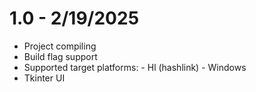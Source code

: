 # 1.0 - 2/19/2025
- Project compiling
- Build flag support
- Supported target platforms:
        - Hl (hashlink)
        - Windows
- Tkinter UI